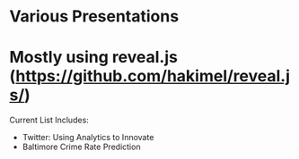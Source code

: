 # Various Presentations
Mostly using reveal.js (https://github.com/hakimel/reveal.js/)
=======================================
Current List Includes:
  - Twitter: Using Analytics to Innovate
  - Baltimore Crime Rate Prediction
